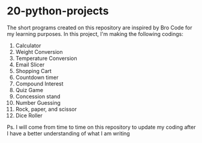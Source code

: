 # 20-python-projects
The short programs created on this repository are inspired by Bro Code for my learning purposes.
In this project, I'm making the following codings:

1. Calculator
2. Weight Conversion
3. Temperature Conversion
4. Email Slicer
5. Shopping Cart
6. Countdown timer
7. Compound Interest
8. Quiz Game
9. Concession stand 
10. Number Guessing
11. Rock, paper, and scissor
12. Dice Roller


Ps. I will come from time to time on this repository to update my coding after I have a better understanding of what I am writing

